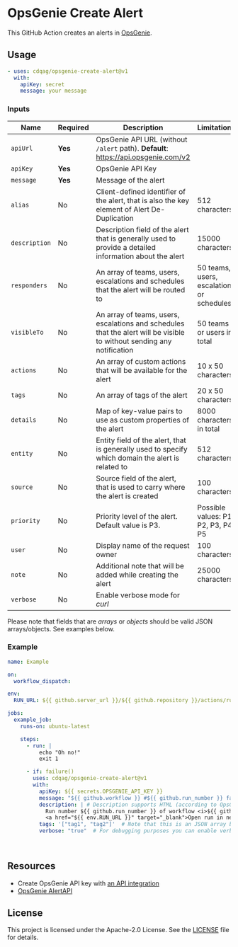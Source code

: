 # OpsGenie Create Alert

This GitHub Action creates an alerts in [OpsGenie](https://www.atlassian.com/software/opsgenie).

## Usage

```yaml
- uses: cdqag/opsgenie-create-alert@v1
  with:
    apiKey: secret
    message: your message
```

### Inputs

| Name          | Required | Description                                                                                                            | Limitations                               |
|---------------|----------|------------------------------------------------------------------------------------------------------------------------|-------------------------------------------|
| `apiUrl`      | **Yes**  | OpsGenie API URL (without `/alert` path). **Default**: https://api.opsgenie.com/v2                                     |                                           |
| `apiKey`      | **Yes**  | OpsGenie API Key                                                                                                       |                                           |
| `message`     | **Yes**  | Message of the alert                                                                                                   |                                           |
| `alias`       | No       | Client-defined identifier of the alert, that is also the key element of Alert De-Duplication                           | 512 characters                            |
| `description` | No       | Description field of the alert that is generally used to provide a detailed information about the alert                | 15000 characters                          |
| `responders`  | No       | An array of teams, users, escalations and schedules that the alert will be routed to                                   | 50 teams, users, escalations or schedules |
| `visibleTo`   | No       | An array of teams, users, escalations and schedules that the alert will be visible to without sending any notification | 50 teams or users in total                |
| `actions`     | No       | An array of custom actions that will be available for the alert                                                        | 10 x 50 characters                        |
| `tags`        | No       | An array of tags of the alert                                                                                          | 20 x 50 characters                        |
| `details`     | No       | Map of key-value pairs to use as custom properties of the alert                                                        | 8000 characters in total                  |
| `entity`      | No       | Entity field of the alert, that is generally used to specify which domain the alert is related to                      | 512 characters                            |
| `source`      | No       | Source field of the alert, that is used to carry where the alert is created                                            | 100 characters                            |
| `priority`    | No       | Priority level of the alert. Default value is P3.                                                                      | Possible values: P1, P2, P3, P4, P5       |
| `user`        | No       | Display name of the request owner                                                                                      | 100 characters                            |
| `note`        | No       | Additional note that will be added while creating the alert                                                            | 25000 characters                          |
| `verbose`     | No       | Enable verbose mode for _curl_                                                                                         |                                           |

Please note that fields that are _arrays_ or _objects_ should be valid JSON arrays/objects. See examples below.

### Example

```yaml
name: Example

on:
  workflow_dispatch:

env:
  RUN_URL: ${{ github.server_url }}/${{ github.repository }}/actions/runs/${{ github.run_id }}

jobs:
  example_job:
    runs-on: ubuntu-latest

    steps:
      - run: |
          echo "Oh no!"
          exit 1

      - if: failure()
        uses: cdqag/opsgenie-create-alert@v1
        with:
          apiKey: ${{ secrets.OPSGENIE_API_KEY }}
          message: "${{ github.workflow }} #${{ github.run_number }} failed"
          description: | # Description supports HTML (according to OpsGenie specs)
            Run number ${{ github.run_number }} of workflow <i>${{ github.workflow }}</i> has failed!<br>
            <a href="${{ env.RUN_URL }}" target="_blank">Open run in new window</a>  
          tags: '["tag1", "tag2"]'  # Note that this is an JSON array but between apostophes. You can use doublequotes, but you will need to do the escaping.
          verbose: "true"  # For debugging purposes you can enable verbose mode for curl (which is used under the hood)
          
 
```

## Resources

* Create OpsGenie API key with [an API integration](https://support.atlassian.com/opsgenie/docs/create-a-default-api-integration/)
* [OpsGenie AlertAPI](https://docs.opsgenie.com/docs/alert-api#create-alert)

## License

This project is licensed under the Apache-2.0 License. See the [LICENSE](LICENSE) file for details.
